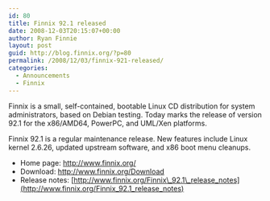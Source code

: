 ```yaml
---
id: 80
title: Finnix 92.1 released
date: 2008-12-03T20:15:07+00:00
author: Ryan Finnie
layout: post
guid: http://blog.finnix.org/?p=80
permalink: /2008/12/03/finnix-921-released/
categories:
  - Announcements
  - Finnix
---
```

Finnix is a small, self-contained, bootable Linux CD distribution for system administrators, based on Debian testing. Today marks the release of version 92.1 for the x86/AMD64, PowerPC, and UML/Xen platforms.

Finnix 92.1 is a regular maintenance release. New features include Linux kernel 2.6.26, updated upstream software, and x86 boot menu cleanups.

  * Home page: <http://www.finnix.org/>
  * Download: <http://www.finnix.org/Download>
  * Release notes: [http://www.finnix.org/Finnix\_92.1\_release_notes](http://www.finnix.org/Finnix_92.1_release_notes)
